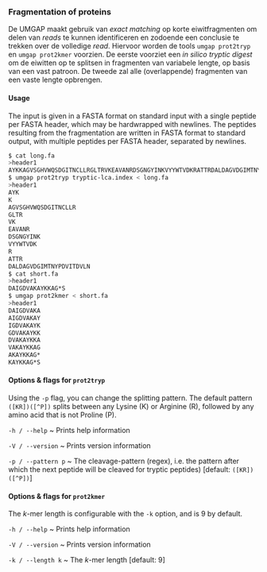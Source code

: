 ### Fragmentation of proteins

De UMGAP maakt gebruik van *exact matching* op korte eiwitfragmenten
om delen van *reads* te kunnen identificeren en zodoende een conclusie
te trekken over de volledige *read*. Hiervoor worden de tools `umgap
prot2tryp` en `umgap prot2kmer` voorzien. De eerste voorziet een *in
silico tryptic digest* om de eiwitten op te splitsen in fragmenten van
variabele lengte, op basis van een vast patroon. De tweede zal alle
(overlappende) fragmenten van een vaste lengte opbrengen.

#### Usage

The input is given in a FASTA format on standard input with a single
peptide per FASTA header, which may be hardwrapped with newlines. The
peptides resulting from the fragmentation are written in FASTA format to
standard output, with multiple peptides per FASTA header, separated by
newlines.

```sh
$ cat long.fa
>header1
AYKKAGVSGHVWQSDGITNCLLRGLTRVKEAVANRDSGNGYINKVYYWTVDKRATTRDALDAGVDGIMTNYPDVITDVLN
$ umgap prot2tryp tryptic-lca.index < long.fa
>header1
AYK
K
AGVSGHVWQSDGITNCLLR
GLTR
VK
EAVANR
DSGNGYINK
VYYWTVDK
R
ATTR
DALDAGVDGIMTNYPDVITDVLN
$ cat short.fa
>header1
DAIGDVAKAYKKAG*S
$ umgap prot2kmer < short.fa
>header1
DAIGDVAKA
AIGDVAKAY
IGDVAKAYK
GDVAKAYKK
DVAKAYKKA
VAKAYKKAG
AKAYKKAG*
KAYKKAG*S
```

#### Options & flags for `prot2tryp`

Using the `-p` flag, you can change the splitting pattern. The default
pattern `([KR])([^P])` splits between any Lysine (K) or Arginine (R),
followed by any amino acid that is not Proline (P).

`-h / --help`
  ~ Prints help information

`-V / --version`
  ~ Prints version information

`-p / --pattern p`
  ~ The cleavage-pattern (regex), i.e. the pattern after which the
    next peptide will be cleaved for tryptic peptides) [default:
    `([KR])([^P])`]

#### Options & flags for `prot2kmer`

The *k*-mer length is configurable with the `-k` option, and is 9 by
default.

`-h / --help`
  ~ Prints help information

`-V / --version`
  ~ Prints version information

`-k / --length k`
  ~ The *k*-mer length [default: 9]

